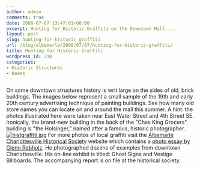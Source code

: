 ```yaml
---
author: admin
comments: true
date: 2008-07-07 13:47:01+00:00
excerpt: Hunting for Historic Graffiti on the Downtown Mall....
layout: post
slug: hunting-for-historic-graffiti
url: /blog/albemarle/2008/07/07/hunting-for-historic-graffiti/
title: Hunting for Historic Graffiti
wordpress_id: 210
categories:
- Historic Structures
- Names
---
```


On some downtown structures history is writ large on the sides of old, brick buildings. The images below represent a small sample of the 19th and early 20th century advertising technique of painting buildings. See how many old store names you can locate on and around the mall this summer. [    ](http://www.locohistory.org/blog/albemarle/?attachment_id=212)A hint: the photos illustrated here were taken near East Water Street and 4th Street SE. Ironically, the brand-new building in the back of the "Chas King Grocers" building is "the Holsinger," named after a famous, historic photographer.
[![histgraffiti.jpg](http://www.locohistory.org/blog/albemarle/wp-content/uploads/2008/07/histgraffiti.jpg)](http://www.locohistory.org/blog/albemarle/2008/07/07/hunting-for-historic-graffiti/214/)
[
](http://www.locohistory.org/blog/albemarle/?attachment_id=211)For more photos of local graffiti visit the [Albemarle Charlottesville Historical Society](http://albemarlehistory.org) website which contains a [photo essay by Glenn Rebholz](http://albemarlehistory.org/Ghost%20signs/rebholz_.html).  He photographed dozens of examples from downtown Charlottesville. His on-line exhibit is titled: Ghost Signs and Vestige Billboards. The accompanying report is on file at the historical society.

